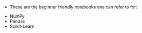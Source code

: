 -   These are the beginner friendly notebooks one can refer to for:

*   NumPy
*   Pandas
*   Scikit-Learn